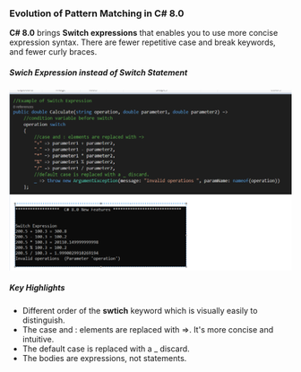 ### Evolution of Pattern Matching in C# 8.0
**C# 8.0** brings **Switch expressions** that enables you to use more concise expression syntax. There are fewer repetitive case and break keywords, and fewer curly braces.


##### Swich Expression instead of Switch Statement

![alt text](/resources/4_SwitchExpression.png "Switch Expression") 

##### Key Highlights
* Different order of the **swtich** keyword which is visually easily to distinguish.
* The case and : elements are replaced with =>. It's more concise and intuitive.
* The default case is replaced with a _ discard.
* The bodies are expressions, not statements.
